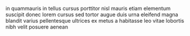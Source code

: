 in quammauris in tellus cursus porttitor nisl mauris etiam elementum suscipit
donec lorem cursus sed tortor augue duis urna eleifend magna blandit varius
pellentesque ultrices ex metus a habitasse leo vitae lobortis nibh velit
posuere aenean